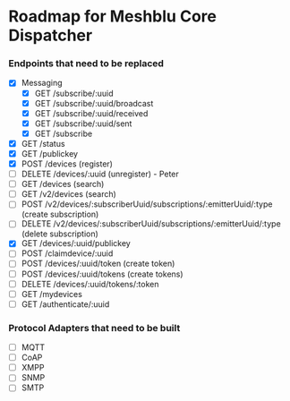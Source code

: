 # Roadmap for Meshblu Core Dispatcher

### Endpoints that need to be replaced
- [x] Messaging
  - [x] GET /subscribe/:uuid
  - [x] GET /subscribe/:uuid/broadcast
  - [x] GET /subscribe/:uuid/received
  - [x] GET /subscribe/:uuid/sent
  - [x] GET /subscribe
- [x] GET /status
- [x] GET /publickey
- [x] POST /devices (register)
- [ ] DELETE /devices/:uuid (unregister) - Peter
- [ ] GET /devices (search)
- [ ] GET /v2/devices (search)
- [ ] POST /v2/devices/:subscriberUuid/subscriptions/:emitterUuid/:type (create subscription)
- [ ] DELETE /v2/devices/:subscriberUuid/subscriptions/:emitterUuid/:type (delete subscription)
- [x] GET /devices/:uuid/publickey
- [ ] POST /claimdevice/:uuid
- [ ] POST /devices/:uuid/token (create token)
- [ ] POST /devices/:uuid/tokens (create tokens)
- [ ] DELETE /devices/:uuid/tokens/:token
- [ ] GET /mydevices
- [ ] GET /authenticate/:uuid

### Protocol Adapters that need to be built
 - [ ] MQTT
 - [ ] CoAP
 - [ ] XMPP
 - [ ] SNMP
 - [ ] SMTP
